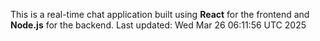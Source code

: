 This is a real-time chat application built using **React** for the frontend and **Node.js** for the backend.
Last updated: Wed Mar 26 06:11:56 UTC 2025
